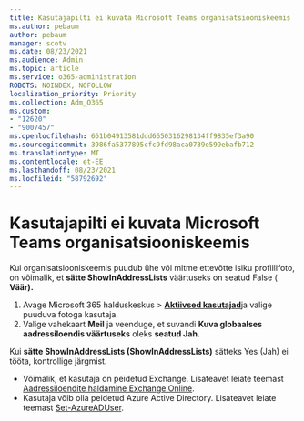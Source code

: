 ```yaml
---
title: Kasutajapilti ei kuvata Microsoft Teams organisatsiooniskeemis
ms.author: pebaum
author: pebaum
manager: scotv
ms.date: 08/23/2021
ms.audience: Admin
ms.topic: article
ms.service: o365-administration
ROBOTS: NOINDEX, NOFOLLOW
localization_priority: Priority
ms.collection: Adm_O365
ms.custom:
- "12620"
- "9007457"
ms.openlocfilehash: 661b04913581ddd6650316298134ff9835ef3a90
ms.sourcegitcommit: 3986fa5377895cfc9fd98aca0739e599ebafb712
ms.translationtype: MT
ms.contentlocale: et-EE
ms.lasthandoff: 08/23/2021
ms.locfileid: "58792692"
---
```

# <a name="user-picture-not-showing-in-microsoft-teams-organization-chart"></a>Kasutajapilti ei kuvata Microsoft Teams organisatsiooniskeemis

Kui organisatsiooniskeemis puudub ühe või mitme ettevõtte isiku profiilifoto, on võimalik, et **sätte ShowInAddressLists** väärtuseks on seatud False ( **Väär).**

1. Avage Microsoft 365 halduskeskus > [**Aktiivsed kasutajad**](https://admin.microsoft.com/Adminportal/Home?source=applauncher#/users)ja valige puuduva fotoga kasutaja. 
1. Valige vahekaart **Meil** ja veenduge, et suvandi **Kuva globaalses aadressiloendis väärtuseks** oleks **seatud Jah.** 

Kui **sätte ShowInAddressLists (ShowInAddressLists)** sätteks Yes (Jah) ei tööta, kontrollige järgmist. 

- Võimalik, et kasutaja on peidetud Exchange. Lisateavet leiate teemast [Aadressiloendite haldamine Exchange Online](https://docs.microsoft.com/exchange/address-books/address-lists/manage-address-lists#use-the-eac-to-hide-recipients-from-address-lists). 
- Kasutaja võib olla peidetud Azure Active Directory. Lisateavet leiate teemast [Set-AzureADUser](https://docs.microsoft.com/powershell/module/azuread/set-azureaduser?view=azureadps-2.0). 
